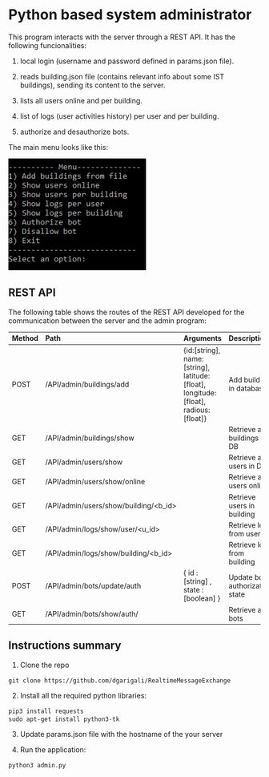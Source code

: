# Python based system administrator

This program interacts with the server through a REST API. It has the following funcionalities:

1) local login (username and password defined in params.json file).

2) reads building.json file (contains relevant info about some IST buildings), sending its content to the server.

3) lists all users online and per building.

4) list of logs (user activities history) per user and per building.

5) authorize and desauthorize bots.

The main menu looks like this:

![Screenshot](../images/menu.png)

## REST API

The following table shows the routes of the REST API developed for the communication between the server and the admin program:

|Method|               Path                  |                                 Arguments                                        |           Description         |
|:-----|:------------------------------------|:---------------------------------------------------------------------------------|:------------------------------|
| POST | /API/admin/buildings/add            |{id:[string], name:[string], latitude:[float], longitude:[float], radious:[float]}|    Add building in database   |
| GET  | /API/admin/buildings/show           |                                                                                  |  Retrieve all buildings in DB |
| GET  | /API/admin/users/show               |                                                                                  |    Retrieve all users in DB   |
| GET  | /API/admin/users/show/online        |                                                                                  |    Retrieve all users online  |
| GET  |/API/admin/users/show/building/<b_id>|                                                                                  |   Retrieve users in building  |
| GET  | /API/admin/logs/show/user/<u_id>    |                                                                                  |    Retrieve logs from user    |
| GET  | /API/admin/logs/show/building/<b_id>|                                                                                  |  Retrieve logs from building  |
| POST | /API/admin/bots/update/auth         |                        { id : [string] , state : [boolean] }                     | Update bot authorization state|
| GET  | /API/admin/bots/show/auth/<state>   |                                                                                  |         Retrieve all bots     |

## Instructions summary

1) Clone the repo
```
git clone https://github.com/dgarigali/RealtimeMessageExchange
```

2) Install all the required python libraries:
```
pip3 install requests 
sudo apt-get install python3-tk
```

3) Update params.json file with the hostname of the your server

4) Run the application:
```
python3 admin.py
```